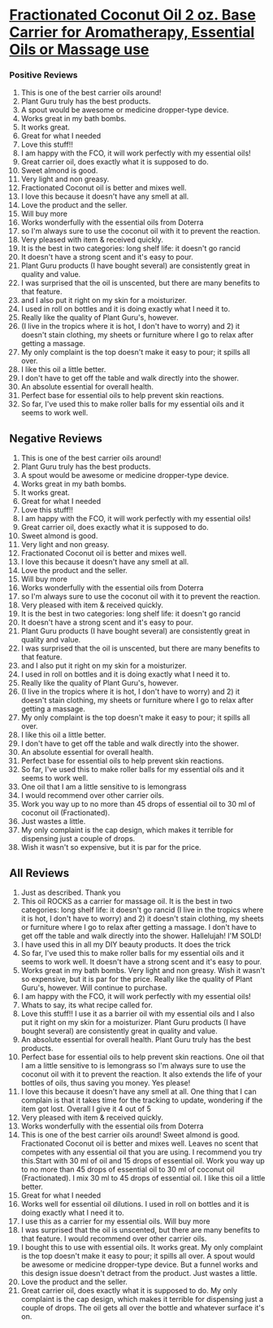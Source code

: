 # [Fractionated Coconut Oil 2 oz. Base Carrier for Aromatherapy, Essential Oils or Massage use](https://products.checkmycream.com/products/Fractionated-Coconut-Oil-2-oz.-Base-Carrier-for-Aromatherapy-Essential-Oils-or-Massage-use.html)

### Positive Reviews

<ol>
      <li>This is one of the best carrier oils around!</li>
      <li>Plant Guru truly has the best products.</li>
      <li>A spout would be awesome or medicine dropper-type device.</li>
      <li>Works great in my bath bombs.  </li>
      <li>It works great.</li>
      <li>Great for what I needed</li>
      <li>Love this stuff!!  </li>
      <li>I am happy with the FCO, it will work perfectly with my essential oils!</li>
      <li>Great carrier oil, does exactly what it is supposed to do.</li>
      <li>Sweet almond is good.</li>
      <li>Very light and non greasy.  </li>
      <li>Fractionated Coconut oil is better and mixes well.</li>
      <li>I love this because it doesn&#x27;t have any smell at all.</li>
      <li>Love the product and the seller.</li>
      <li>Will buy more</li>
      <li>Works wonderfully with the essential oils from Doterra</li>
      <li>so I&#x27;m always sure to use the coconut oil with it to prevent the reaction.</li>
      <li>Very pleased with item &amp; received quickly.</li>
      <li>It is the best in two categories: long shelf life: it doesn&#x27;t go rancid</li>
      <li>It doesn&#x27;t have a strong scent and it&#x27;s easy to pour.</li>
      <li>Plant Guru products (I have bought several) are consistently great in quality and value.</li>
      <li>I was surprised that the oil is unscented, but there are many benefits to that feature.</li>
      <li>and I also put it right on my skin for a moisturizer.  </li>
      <li>I used in roll on bottles and it is doing exactly what I need it to.</li>
      <li>Really like the quality of Plant Guru&#x27;s, however.  </li>
      <li>(I live in the tropics where it is hot, I don&#x27;t have to worry) and 2) it doesn&#x27;t stain clothing, my sheets or furniture where I go to relax after getting a massage.</li>
      <li>My only complaint is the top doesn&#x27;t make it easy to pour; it spills all over.</li>
      <li>I like this oil a little better.</li>
      <li>I don&#x27;t have to get off the table and walk directly into the shower.</li>
      <li>An absolute essential for overall health.</li>
      <li>Perfect base for essential oils to help prevent skin reactions.</li>
      <li>So far, I&#x27;ve used this to make roller balls for my essential oils and it seems to work well.</li>
</ol>


<h2>Negative Reviews</h2>
<ol>
<li> This is one of the best carrier oils around!</li>
<li> Plant Guru truly has the best products.</li>
<li> A spout would be awesome or medicine dropper-type device.</li>
<li> Works great in my bath bombs.  </li>
<li> It works great.</li>
<li> Great for what I needed</li>
<li> Love this stuff!!  </li>
<li> I am happy with the FCO, it will work perfectly with my essential oils!</li>
<li> Great carrier oil, does exactly what it is supposed to do.</li>
<li> Sweet almond is good.</li>
<li> Very light and non greasy.  </li>
<li> Fractionated Coconut oil is better and mixes well.</li>
<li> I love this because it doesn&#x27;t have any smell at all.</li>
<li> Love the product and the seller.</li>
<li> Will buy more</li>
<li> Works wonderfully with the essential oils from Doterra</li>
<li> so I&#x27;m always sure to use the coconut oil with it to prevent the reaction.</li>
<li> Very pleased with item &amp; received quickly.</li>
<li> It is the best in two categories: long shelf life: it doesn&#x27;t go rancid</li>
<li> It doesn&#x27;t have a strong scent and it&#x27;s easy to pour.</li>
<li> Plant Guru products (I have bought several) are consistently great in quality and value.</li>
<li> I was surprised that the oil is unscented, but there are many benefits to that feature.</li>
<li> and I also put it right on my skin for a moisturizer.  </li>
<li> I used in roll on bottles and it is doing exactly what I need it to.</li>
<li> Really like the quality of Plant Guru&#x27;s, however.  </li>
<li> (I live in the tropics where it is hot, I don&#x27;t have to worry) and 2) it doesn&#x27;t stain clothing, my sheets or furniture where I go to relax after getting a massage.</li>
<li> My only complaint is the top doesn&#x27;t make it easy to pour; it spills all over.</li>
<li> I like this oil a little better.</li>
<li> I don&#x27;t have to get off the table and walk directly into the shower.</li>
<li> An absolute essential for overall health.</li>
<li> Perfect base for essential oils to help prevent skin reactions.</li>
<li> So far, I&#x27;ve used this to make roller balls for my essential oils and it seems to work well.</li>
<li> One oil that I am a little sensitive to is lemongrass</li>
<li> I would recommend over other carrier oils.</li>
<li> Work you way up to no more than 45 drops of essential oil to 30 ml of coconut oil (Fractionated).</li>
<li> Just wastes a little.</li>
<li> My only complaint is the cap design, which makes it terrible for dispensing just a couple of drops.</li>
<li> Wish it wasn&#x27;t so expensive, but it is par for the price.  </li>
</ol>

<h2>All Reviews</h2>

<ol>
    <li> Just as described.  Thank you</li>
    <li> This oil ROCKS as a carrier for massage oil. It is the best in two categories: long shelf life: it doesn&#x27;t go rancid (I live in the tropics where it is hot, I don&#x27;t have to worry) and 2) it doesn&#x27;t stain clothing, my sheets or furniture where I go to relax after getting a massage. I don&#x27;t have to get off the table and walk directly into the shower. Hallelujah! I&#x27;M SOLD!</li>
    <li> I have used this in all my DIY beauty products. It does the trick</li>
    <li> So far, I&#x27;ve used this to make roller balls for my essential oils and it seems to work well. It doesn&#x27;t have a strong scent and it&#x27;s easy to pour.</li>
    <li> Works great in my bath bombs.  Very light and non greasy.  Wish it wasn&#x27;t so expensive, but it is par for the price.  Really like the quality of Plant Guru&#x27;s, however.  Will continue to purchase.</li>
    <li> I am happy with the FCO, it will work perfectly with my essential oils!</li>
    <li> Whats to say, its what recipe called for.</li>
    <li> Love this stuff!!  I use it as a barrier oil with my essential oils and I also put it right on my skin for a moisturizer.  Plant Guru products (I have bought several) are consistently great in quality and value.</li>
    <li> An absolute essential for overall health. Plant Guru truly has the best products.</li>
    <li> Perfect base for essential oils to help prevent skin reactions. One oil that I am a little sensitive to is lemongrass so I&#x27;m always sure to use the coconut oil with it to prevent the reaction. It also extends the life of your bottles of oils, thus saving you money. Yes please!</li>
    <li> I love this because it doesn&#x27;t have any smell at all. One thing that I can complain is that it takes time for the tracking to update, wondering if the item got lost. Overall I give it 4 out of 5</li>
    <li> Very pleased with item &amp; received quickly.</li>
    <li> Works wonderfully with the essential oils from Doterra</li>
    <li> This is one of the best carrier oils around! Sweet almond is good. Fractionated Coconut oil is better and mixes well. Leaves  no scent that competes with any  essential oil that you are using. I recommend you try this.Start with 30 ml of oil and 15 drops of essential oil. Work you way up to no more than 45 drops of essential oil to 30 ml of coconut oil (Fractionated). I mix 30 ml to 45 drops of essential oil.  I like this oil a little better.</li>
    <li> Great for what I needed</li>
    <li> Works well for essential oil dilutions. I used in roll on bottles and it is doing exactly what I need it to.</li>
    <li> I use this as a carrier for my essential oils. Will buy more</li>
    <li> I was surprised that the oil is unscented, but there are many benefits to that feature. I would recommend over other carrier oils.</li>
    <li> I bought this to use with essential oils. It works great. My only complaint is the top doesn&#x27;t make it easy to pour; it spills all over. A spout would be awesome or medicine dropper-type device. But a funnel works and this design issue doesn&#x27;t detract from the product. Just wastes a little.</li>
    <li> Love the product and the seller.</li>
    <li> Great carrier oil, does exactly what it is supposed to do. My only complaint is the cap design, which makes it terrible for dispensing just a couple of drops. The oil gets all over the bottle and whatever surface it&#x27;s on.</li>
</ol>




